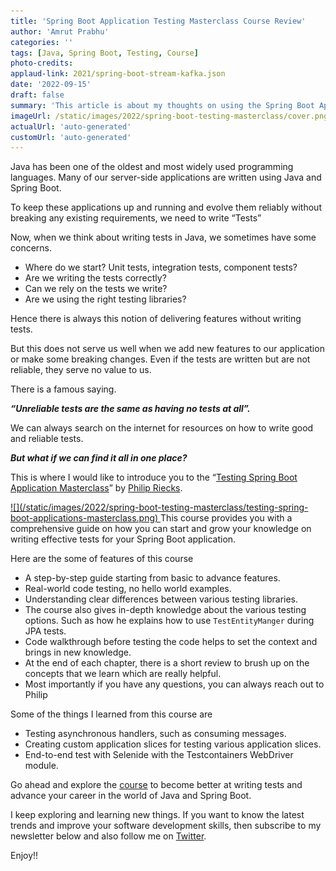 ```yaml
---
title: 'Spring Boot Application Testing Masterclass Course Review'
author: 'Amrut Prabhu'
categories: ''
tags: [Java, Spring Boot, Testing, Course]
photo-credits:
applaud-link: 2021/spring-boot-stream-kafka.json
date: '2022-09-15'
draft: false
summary: 'This article is about my thoughts on using the Spring Boot Application Testing Masterclass course from rieckpil.de'
imageUrl: /static/images/2022/spring-boot-testing-masterclass/cover.png
actualUrl: 'auto-generated'
customUrl: 'auto-generated'
---
```


Java has been one of the oldest and most widely used programming languages. Many of our server-side applications are written using Java and Spring Boot.

To keep these applications up and running and evolve them reliably without breaking any existing requirements, we need to write “Tests”

Now, when we think about writing tests in Java, we sometimes have some concerns.

- Where do we start? Unit tests, integration tests, component tests?
- Are we writing the tests correctly?
- Can we rely on the tests we write?
- Are we using the right testing libraries?

Hence there is always this notion of delivering features without writing tests.

But this does not serve us well when we add new features to our application or make some breaking changes. Even if the tests are written but are not reliable, they serve no value to us.

There is a famous saying.

**_“Unreliable tests are the same as having no tests at all”._**

We can always search on the internet for resources on how to write good and reliable tests.

**_But what if we can find it all in one place?_**

This is where I would like to introduce you to the “[Testing Spring Boot Application Masterclass](https://transactions.sendowl.com/stores/13745/235788)” by [Philip Riecks](https://twitter.com/rieckpil).

<a href="https://transactions.sendowl.com/stores/13745/235788" target="_blank">
![](/static/images/2022/spring-boot-testing-masterclass/testing-spring-boot-applications-masterclass.png)
</a>
This course provides you with a comprehensive guide on how you can start and grow your knowledge on writing effective tests for your Spring Boot application.

Here are the some of features of this course

- A step-by-step guide starting from basic to advance features.
- Real-world code testing, no hello world examples.
- Understanding clear differences between various testing libraries.
- The course also gives in-depth knowledge about the various testing options. Such as how he explains how to use `TestEntityManger` during JPA tests.
- Code walkthrough before testing the code helps to set the context and brings in new knowledge.
- At the end of each chapter, there is a short review to brush up on the concepts that we learn which are really helpful.
- Most importantly if you have any questions, you can always reach out to Philip

Some of the things I learned from this course are

- Testing asynchronous handlers, such as consuming messages.
- Creating custom application slices for testing various application slices.
- End-to-end test with Selenide with the Testcontainers WebDriver module.

Go ahead and explore the [course](https://transactions.sendowl.com/stores/13745/235788) to become better at writing tests and advance your career in the world of Java and Spring Boot.

I keep exploring and learning new things. If you want to know the latest trends and improve your software development skills, then subscribe to my newsletter below and also follow me on [Twitter](https://twitter.com/amrutprabhu42).

Enjoy!!
